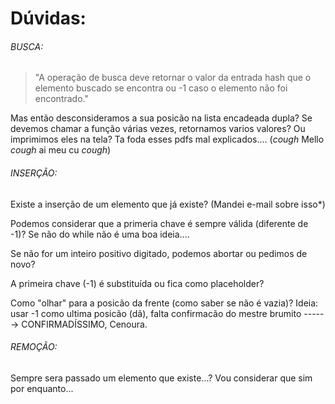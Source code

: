 # Dúvidas:

###### BUSCA:

  > "A operação de busca deve retornar o valor da entrada hash que o elemento buscado se encontra ou -1 caso o elemento não
	  foi encontrado."

Mas então desconsideramos a sua posicão na lista encadeada dupla? Se devemos chamar a função várias vezes, retornamos varios valores? Ou imprimimos eles na tela? Ta foda esses pdfs mal explicados.... (*cough* Mello *cough* ai meu cu *cough*)

###### INSERÇÃO:

Existe a inserção de um elemento que já existe? (Mandei e-mail sobre isso*)

Podemos considerar que a primeria chave é sempre válida (diferente de -1)? Se não do while não é uma boa ideia....

Se não for um inteiro positivo digitado, podemos abortar ou pedimos de novo?

A primeira chave (-1) é substituída ou fica como placeholder?

Como "olhar" para a posicão da frente (como saber se não é vazia)? Ideia: usar -1 como ultima posicão (dã), falta confirmacão do mestre brumito ------> CONFIRMADÍSSIMO, Cenoura.

###### REMOÇÃO:

Sempre sera passado um elemento que existe...? Vou considerar que sim por enquanto...

